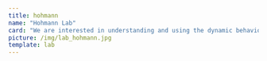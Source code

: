 ```yaml
---
title: hohmann
name: "Hohmann Lab"
card: "We are interested in understanding and using the dynamic behavior of signal transduction pathways."
picture: /img/lab_hohmann.jpg
template: lab
---
```

